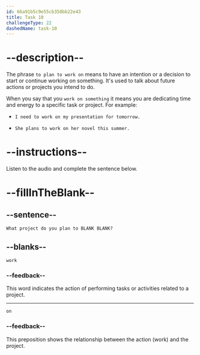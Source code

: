 ```yaml
---
id: 66a91b5c9e55cb358bb22e43
title: Task 10
challengeType: 22
dashedName: task-10
---
```


<!--
AUDIO REFERENCE:
Bob: What project do you plan to work on?
-->

# --description--

The phrase `to plan to work on` means to have an intention or a decision to start or continue working on something. It's used to talk about future actions or projects you intend to do. 

When you say that you `work on something` it means you are dedicating time and energy to a specific task or project. For example:

- `I need to work on my presentation for tomorrow.`

- `She plans to work on her novel this summer.`

# --instructions--

Listen to the audio and complete the sentence below.

# --fillInTheBlank--

## --sentence--

`What project do you plan to BLANK BLANK?`

## --blanks--

`work`

### --feedback--

This word indicates the action of performing tasks or activities related to a project.

---
`on`

### --feedback--

This preposition shows the relationship between the action (work) and the project.
